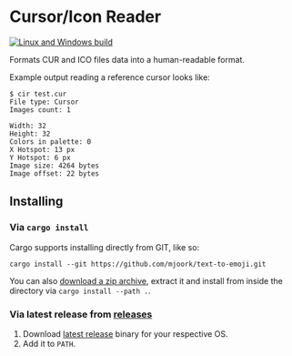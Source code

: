 # Cursor/Icon Reader

[![Linux and Windows build](https://github.com/mjoork/cir/actions/workflows/build-and-test.yml/badge.svg)](https://github.com/mjoork/cir/actions/workflows/build-and-test.yml)

Formats CUR and ICO files data into a human-readable format.

Example output reading a reference cursor looks like:

```
$ cir test.cur
File type: Cursor
Images count: 1

Width: 32
Height: 32
Colors in palette: 0
X Hotspot: 13 px
Y Hotspot: 6 px
Image size: 4264 bytes
Image offset: 22 bytes
```

## Installing

### Via `cargo install`

Cargo supports installing directly from GIT, like so:

```shell
cargo install --git https://github.com/mjoork/text-to-emoji.git
```

You can also [download a zip archive](https://github.com/mjoork/cir/archive/master.zip), extract it and install from inside the directory via `cargo install --path .`.

### Via latest release from [releases](https://github.com/mjoork/cir/releases/)

1. Download [latest release](https://github.com/mjoork/cir/releases/latest/) binary for your respective OS.
2. Add it to `PATH`.
